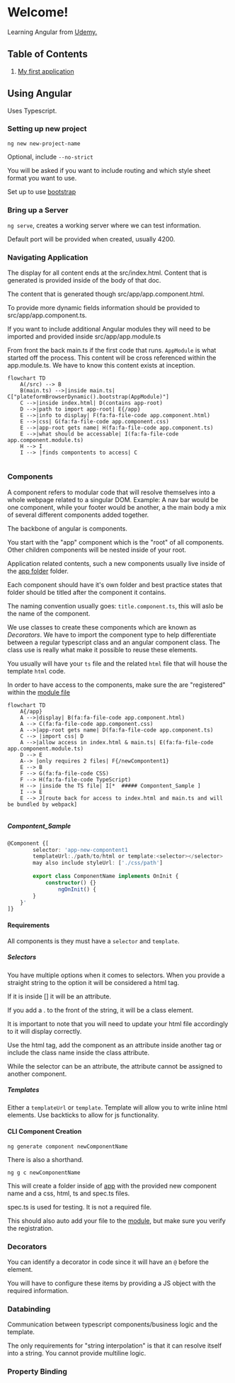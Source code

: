 # Welcome!

Learning Angular from [Udemy.](https://www.udemy.com/course/the-complete-guide-to-angular-2/learn/lecture/6655598#overview)

## Table of Contents

1. [My first application](./my-first-app/README.md)

## Using Angular

Uses Typescript. 

### Setting up new project

`ng new new-project-name`

Optional, include `--no-strict`

You will be asked if you want to include routing and which style sheet format you want to use.

Set up to use [bootstrap](https://getbootstrap.com/docs/5.3/getting-started/introduction/)

### Bring up a Server

`ng serve`, creates a working server where we can test information.

Default port will be provided when created, usually 4200.

### Navigating Application

The display for all content ends at the src/index.html. Content that is generated is provided inside of the body of that doc.

The content that is generated though src/app/app.component.html.

To provide more dynamic fields information should be provided to src/app/app.component.ts.

If you want to include additional Angular modules they will need to be imported and provided inside src/app/app.module.ts

From front the back main.ts if the first code that runs. `AppModule` is what started off the process. This content will be cross referenced within the app.module.ts. We have to know this content exists at inception.

```mermaid
flowchart TD
    A(/src) --> B
    B(main.ts) -->|inside main.ts| C["plateformBrowserDynamic().bootstrap(AppModule)"]
    C -->|inside index.html| D(contains app-root)
    D -->|path to import app-root| E{/app}
    E -->|info to display| F(fa:fa-file-code app.component.html)
    E -->|css| G(fa:fa-file-code app.component.css)
    E -->|app-root gets name| H(fa:fa-file-code app.component.ts)
    E -->|what should be accessable| I(fa:fa-file-code app.component.module.ts)
    H --> I
    I --> |finds compontents to access| C
   
```

### Components

A component refers to modular code that will resolve themselves into a whole webpage related to a singular DOM. Example: A nav bar would be one component, while your footer would be another, a the main body a mix of several different components added together.

The backbone of angular is components.

You start with the "app" component which is the "root" of all components. Other children components will be nested inside of your root.

Application related contents, such a new components usually live inside of the [app folder](`./my-first-app/src/app`) folder.

Each component should have it's own folder and best practice states that folder should be titled after the component it contains.

The naming convention usually goes: `title.component.ts`, this will aslo be the name of the component.

We use classes to create these components which are known as *Decorators*. We have to import the component type to help differentiate between a regular typescript class and an angular component class. The class use is really what make it possible to reuse these elements.

You usually will have your `ts` file and the related `html` file that will house the template `html` code.

In order to have access to the components, make sure the are "registered" within the [module file](`./my-first-app/src/app/app.module.ts`)

```mermaid
flowchart TD
    A{/app}
    A -->|display| B(fa:fa-file-code app.component.html)
    A --> C(fa:fa-file-code app.component.css)
    A -->|app-root gets name| D(fa:fa-file-code app.component.ts)
    C --> |import css| D
    A -->|allow access in index.html & main.ts| E(fa:fa-file-code app.component.module.ts)
    D --> E
    A--> |only requires 2 files| F{/newCompontent1}
    E --> B
    F --> G(fa:fa-file-code CSS)
    F --> H(fa:fa-file-code TypeScript)
    H --> |inside the TS file| I[*  ##### Compontent_Sample ]
    I --> E
    E --> J[route back for access to index.html and main.ts and will be bundled by webpack]
 
```

##### Compontent_Sample

```TypeScript
@Component {[
        selector: 'app-new-compontent1
        templateUrl:./path/to/html or template:<selector></selector>
        may also include styleUrl: ['./css/path']
        
        export class ComponentName implements OnInit {
            constructor() {}
                ngOnInit() {
        }
    }'
]}
```

#### Requirements

All components is they must have a `selector` and `template`. 

##### Selectors

You have multiple options when it comes to selectors. When you provide a straight string to the option it will be considered a html tag.

If it is inside [] it will be an attribute.

If you add a . to the front of the string, it will be a class element.

It is important to note that you will need to update your html file accordingly to it will display correctly.

Use the html tag, add the component as an attribute inside another tag or include the class name inside the class attribute.

While the selector can be an attribute, the attribute cannot be assigned to another component.

##### Templates

Either a `templateUrl` or `template`. Template will allow you to write inline html elements. Use backticks to allow for js functionality.

#### CLI Component Creation

`ng generate component newComponentName`

There is also a shorthand.

`ng g c newComponentName`

This will create a folder inside of [app](./my-first-app/src/app/) with the provided new component name and a css, html, ts and spec.ts files.

spec.ts is used for testing. It is not a required file.

This should also auto add your file to the [module](./my-first-app/src/app/app.module.ts), but make sure you verify the registration.

### Decorators

You can identify a decorator in code since it will have an `@` before the element.

You will have to configure these items by providing a JS object with the required information.

### Databinding

Communication between typescript components/business logic and the template.

The only requirements for "string interpolation" is that it can resolve itself into a string. You cannot provide multiline logic.

### Property Binding

